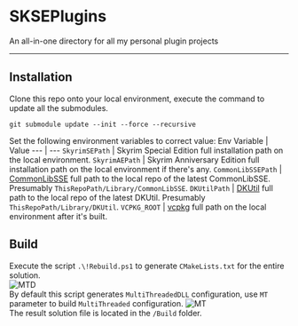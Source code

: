 # SKSEPlugins
An all-in-one directory for all my personal plugin projects

---
## Installation
Clone this repo onto your local environment, execute the command to update all the submodules.
```
git submodule update --init --force --recursive
```  
Set the following environment variables to correct value:
Env Variable | Value
--- | ---
`SkyrimSEPath` | Skyrim Special Edition full installation path on the local environment.
`SkyrimAEPath` | Skyrim Anniversary Edition full installation path on the local environment if there's any.
`CommonLibSSEPath` | [CommonLibSSE](https://github.com/Ryan-rsm-McKenzie/CommonLibSSE) full path to the local repo of the latest CommonLibSSE. Presumably `ThisRepoPath/Library/CommonLibSSE`.
`DKUtilPath` | [DKUtil](https://github.com/gottyduke/DKUtil) full path to the local repo of the latest DKUtil. Presumably `ThisRepoPath/Library/DKUtil`.
`VCPKG_ROOT` | [vcpkg](https://github.com/microsoft/vcpkg) full path on the local environment after it's built.

## Build
Execute the script `.\!Rebuild.ps1` to generate `CMakeLists.txt` for the entire solution.  
![MTD](https://github.com/gottyduke/PluginTutorialCN/blob/1579c5fa222e57bedce355835016fcd3405b4a91/images/MT.png)  
By default this script generates `MultiThreadedDLL` configuration, use `MT` parameter to build `MultiThreaded` configuration.
![MT](https://github.com/gottyduke/PluginTutorialCN/blob/1579c5fa222e57bedce355835016fcd3405b4a91/images/MT.png)   
The result solution file is located in the `/Build` folder.